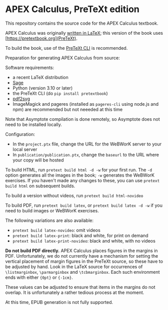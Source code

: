 # APEX Calculus, PreTeXt edition

This repository contains the source code for the APEX Calculus textbook.

APEX Calculus was originally [written in LaTeX](https://github.com/APEXCalculus/APEXCalculusV4); this version of the book uses [https://pretextbook.org](PreTeXt).

To build the book, use of the [PreTeXt CLI](https://github.com/PreTeXtBook/pretext-cli) is recommended.

Preparation for generating APEX Calculus from source:

Software requirements:
- a recent LaTeX distribution
- [Sage](https://www.sagemath.org/)
- Python (version 3.10 or later)
- the PreTeXt CLI (do `pip install pretextbook`)
- [pdf2svg](https://github.com/jalios/pdf2svg-windows)
- ImageMagick and pageres (installed as `pageres-cli` using node.js and npm) are recommended but not neeeded at this time

Note that Asymptote compilation is done remotely, so Asymptote does not need to be installed locally.

Configuration:

- In the `project.ptx` file, change the URL for the WeBWorK server to your local server
- In `publication/publication.ptx`, change the `baseurl` to the URL where your copy will be hosted

To build HTML, run `pretext build html -d -w` for your first run.
The `-d` option generates all the images in the book; `-w` generates the WeBWorK exercises.
If you haven't made any changes to these, you can use `pretext build html` on subsequent builds.

To build a version without videos, run `pretext build html-novideo`

To build PDF, run `pretext build latex`, or `pretext build latex -d -w`
if you need to build images or WeBWorK exercises.

The following variations are also available:
- `pretext build latex-novideo`: omit videos
- `pretext build latex-print`: black and white, for print on demand
- `pretext build latex-print-novideo`: black and white, with no videos

**Do not build PDF directly.** APEX Calculus places figures in the margins in PDF.
Unfortunately, we do not currently have a mechanism for setting the vertical placement
of margin figures in the PreTeXt source, so these have to be adjusted by hand.
Look in the LaTeX source for occurrences of `\listmarginbox`, `\parmarginbox` and `\tcbmarginbox`.
Each such environment ends with either `{0pt}` or `{-1cm}`.

These values can be adjusted to ensure that items in the margins do not overlap.
It is unfortunately a rather tedious process at the moment.

At this time, EPUB generation is not fully supported.
